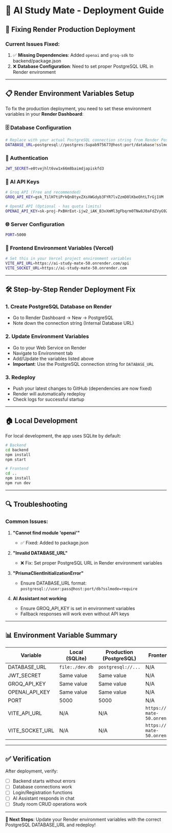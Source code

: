 # 🚀 AI Study Mate - Deployment Guide

## 🔧 Fixing Render Production Deployment

### Current Issues Fixed:
1. ✅ **Missing Dependencies**: Added `openai` and `groq-sdk` to backend/package.json
2. ❌ **Database Configuration**: Need to set proper PostgreSQL URL in Render environment

---

## 📋 Render Environment Variables Setup

To fix the production deployment, you need to set these environment variables in your **Render Dashboard**:

### 🗄️ Database Configuration
```bash
# Replace with your actual PostgreSQL connection string from Render PostgreSQL service
DATABASE_URL=postgresql://postgres:Supab975677@host:port/database?sslmode=require
```

### 🔐 Authentication
```bash
JWT_SECRET=e0tvejhlt6vw1x66m8baimdjapiskfd3
```

### 🤖 AI API Keys
```bash
# Groq API (Free and recommended)
GROQ_API_KEY=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

# OpenAI API (Optional - has quota limits)
OPENAI_API_KEY=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
```

### 🌐 Server Configuration
```bash
PORT=5000
```

### 🎨 Frontend Environment Variables (Vercel)
```bash
# Set this in your Vercel project environment variables
VITE_API_URL=https://ai-study-mate-50.onrender.com/api
VITE_SOCKET_URL=https://ai-study-mate-50.onrender.com
```

---

## 🛠️ Step-by-Step Render Deployment Fix

### 1. **Create PostgreSQL Database on Render**
   - Go to Render Dashboard → New → PostgreSQL
   - Note down the connection string (Internal Database URL)

### 2. **Update Environment Variables**
   - Go to your Web Service on Render
   - Navigate to Environment tab
   - Add/Update the variables listed above
   - **Important**: Use the PostgreSQL connection string for `DATABASE_URL`

### 3. **Redeploy**
   - Push your latest changes to GitHub (dependencies are now fixed)
   - Render will automatically redeploy
   - Check logs for successful startup

---

## 🏠 Local Development

For local development, the app uses SQLite by default:

```bash
# Backend
cd backend
npm install
npm start

# Frontend  
cd ..
npm install
npm run dev
```

---

## 🔍 Troubleshooting

### Common Issues:

1. **"Cannot find module 'openai'"**
   - ✅ Fixed: Added to package.json

2. **"Invalid DATABASE_URL"**
   - ❌ Fix: Set proper PostgreSQL URL in Render environment variables

3. **"PrismaClientInitializationError"**
   - Ensure DATABASE_URL format: `postgresql://user:pass@host:port/db?sslmode=require`

4. **AI Assistant not working**
   - Ensure GROQ_API_KEY is set in environment variables
   - Fallback responses will work even without API keys

---

## 📊 Environment Variable Summary

| Variable | Local (SQLite) | Production (PostgreSQL) | Frontend (Vercel) |
|----------|---------------|------------------------|-------------------|
| DATABASE_URL | `file:./dev.db` | `postgresql://...` | N/A |
| JWT_SECRET | Same value | Same value | N/A |
| GROQ_API_KEY | Same value | Same value | N/A |
| OPENAI_API_KEY | Same value | Same value | N/A |
| PORT | 5000 | 5000 | N/A |
| VITE_API_URL | N/A | N/A | `https://ai-study-mate-50.onrender.com/api` |
| VITE_SOCKET_URL | N/A | N/A | `https://ai-study-mate-50.onrender.com` |

---

## ✅ Verification

After deployment, verify:
- [ ] Backend starts without errors
- [ ] Database connections work
- [ ] Login/Registration functions
- [ ] AI Assistant responds in chat
- [ ] Study room CRUD operations work

---

**🎯 Next Steps**: Update your Render environment variables with the correct PostgreSQL DATABASE_URL and redeploy!
